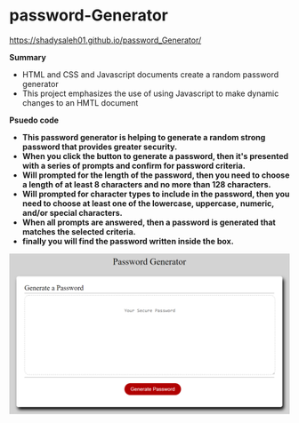 # password-Generator
https://shadysaleh01.github.io/password_Generator/

<strong>Summary</strong>
<ul>
  <li>HTML and CSS and Javascript documents create a random password generator</li>
  <li>This project emphasizes the use of using Javascript to make dynamic changes to an HMTL document</li>
</ul>

<strong>Psuedo code</srtong>
<ul>
  <li>This password generator is helping to generate a random strong password that provides greater security.
</li>
  <li>When you click the button to generate a password, then it's presented with a series of prompts and confirm for password criteria.
</li>
  <li>Will prompted for the length of the password, then you need to choose a length of at least 8 characters and no more than 128 characters.
</li>
  <li>Will prompted for character types to include in the password, then you need to choose at least one of the lowercase, uppercase, numeric, and/or special characters.
</li>
  <li>When all prompts are answered, then a password is generated that matches the selected criteria.
</li>
  <li>finally you will find the password written inside the box.
</li>
</ul>

<img src="./image/screenShot.png">

